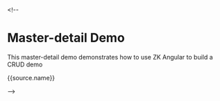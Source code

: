 <markdown><!--

# Master-detail Demo

This master-detail demo demonstrates how to use ZK Angular to build a CRUD demo
 
<div class="runnable-example" ng-show="doc.sourceItems">
	<nav class="runnable-example-tabs">
		<a class="btn" ng-repeat="source in doc.sourceItems" ng-class="{active:demoActiveTabIndex==$index}" ng-click="setTab($index)" data-anchor="{{source.name}}">{{source.name}}</a>
	</nav>
	<div class="runnable-example-file auto-height" ng-show="demoActiveTabIndex==$index" ng-repeat="source in doc.sourceItems"
		zk-ng-include="source.path"/>
</div>

--></markdown>